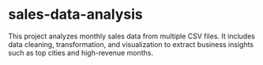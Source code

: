 # sales-data-analysis
This project analyzes monthly sales data from multiple CSV files. It includes data cleaning, transformation, and visualization to extract business insights such as top cities and high-revenue months.
